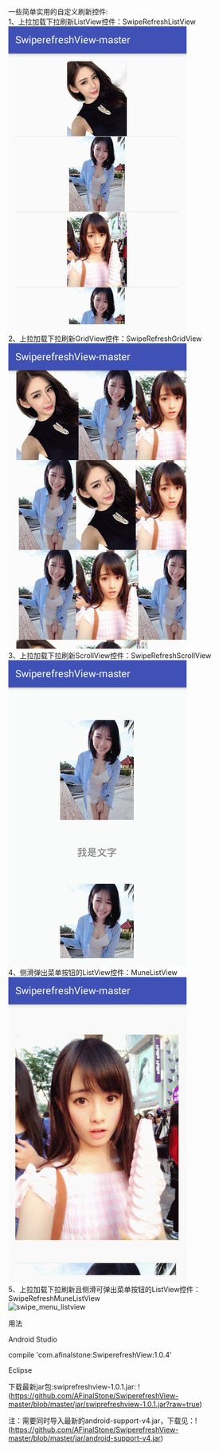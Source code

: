 一些简单实用的自定义刷新控件:<br>
1、上拉加载下拉刷新ListView控件：SwipeRefreshListView<br>
![listview](https://github.com/AFinalStone/SwiperefreshView-master/blob/master/screenshot/listview.gif)<br>
2、上拉加载下拉刷新GridView控件：SwipeRefreshGridView<br>
![gridview](https://github.com/AFinalStone/SwiperefreshView-master/blob/master/screenshot/gridview.gif)<br>
3、上拉加载下拉刷新ScrollView控件：SwipeRefreshScrollView<br>
![scrollview](https://github.com/AFinalStone/SwiperefreshView-master/blob/master/screenshot/scrollview.gif)<br>
4、侧滑弹出菜单按钮的ListView控件：MuneListView<br>
![menu_listview](https://github.com/AFinalStone/SwiperefreshView-master/blob/master/screenshot/menu_listview.gif)<br>
5、上拉加载下拉刷新且侧滑可弹出菜单按钮的ListView控件：SwipeRefreshMuneListView<br>
![swipe_menu_listview](https://github.com/AFinalStone/SwiperefreshView-master/blob/master/screenshot/swipe_menu_listview.gif)

用法<br>

Android Studio<br>

compile 'com.afinalstone:SwiperefreshView:1.0.4'<br>

Eclipse<br>

下载最新jar包:swiprefreshview-1.0.1.jar:
!(https://github.com/AFinalStone/SwiperefreshView-master/blob/master/jar/swiprefreshview-1.0.1.jar?raw=true)

注：需要同时导入最新的android-support-v4.jar，下载见：!(https://github.com/AFinalStone/SwiperefreshView-master/blob/master/jar/android-support-v4.jar)

